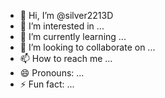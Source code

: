 - 👋 Hi, I’m @silver2213D
- 👀 I’m interested in ...
- 🌱 I’m currently learning ...
- 💞️ I’m looking to collaborate on ...
- 📫 How to reach me ...
- 😄 Pronouns: ...
- ⚡ Fun fact: ...

<!---
silver2213D/silver2213D is a ✨ special ✨ repository because its `README.md` (this file) appears on your GitHub profile.
You can click the Preview link to take a look at your changes.
--->
